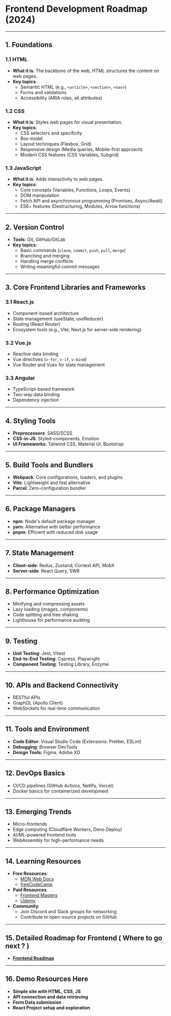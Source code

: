 # Frontend Development Roadmap (2024)

---

## **1. Foundations**

### **1.1 HTML**
- **What it is**: The backbone of the web, HTML structures the content on web pages.
- **Key topics**:
  - Semantic HTML (e.g., `<article>`, `<section>`, `<nav>`)
  - Forms and validations
  - Accessibility (ARIA roles, alt attributes)

### **1.2 CSS**
- **What it is**: Styles web pages for visual presentation.
- **Key topics**:
  - CSS selectors and specificity
  - Box model
  - Layout techniques (Flexbox, Grid)
  - Responsive design (Media queries, Mobile-first approach)
  - Modern CSS features (CSS Variables, Subgrid)

### **1.3 JavaScript**
- **What it is**: Adds interactivity to web pages.
- **Key topics**:
  - Core concepts (Variables, Functions, Loops, Events)
  - DOM manipulation
  - Fetch API and asynchronous programming (Promises, Async/Await)
  - ES6+ features (Destructuring, Modules, Arrow functions)

---

## **2. Version Control**
- **Tools**: Git, GitHub/GitLab
- **Key topics**:
  - Basic commands (`clone`, `commit`, `push`, `pull`, `merge`)
  - Branching and merging
  - Handling merge conflicts
  - Writing meaningful commit messages

---

## **3. Core Frontend Libraries and Frameworks**

### **3.1 React.js**
- Component-based architecture
- State management (useState, useReducer)
- Routing (React Router)
- Ecosystem tools (e.g., Vite, Next.js for server-side rendering)

### **3.2 Vue.js**
- Reactive data binding
- Vue directives (`v-for`, `v-if`, `v-bind`)
- Vue Router and Vuex for state management

### **3.3 Angular**
- TypeScript-based framework
- Two-way data binding
- Dependency injection

---

## **4. Styling Tools**
- **Preprocessors**: SASS/SCSS
- **CSS-in-JS**: Styled-components, Emotion
- **UI Frameworks**: Tailwind CSS, Material UI, Bootstrap

---

## **5. Build Tools and Bundlers**
- **Webpack**: Core configurations, loaders, and plugins
- **Vite**: Lightweight and fast alternative
- **Parcel**: Zero-configuration bundler

---

## **6. Package Managers**
- **npm**: Node's default package manager
- **yarn**: Alternative with better performance
- **pnpm**: Efficient with reduced disk usage

---

## **7. State Management**
- **Client-side**: Redux, Zustand, Context API, MobX
- **Server-side**: React Query, SWR

---

## **8. Performance Optimization**
- Minifying and compressing assets
- Lazy loading (images, components)
- Code splitting and tree shaking
- Lighthouse for performance auditing

---

## **9. Testing**
- **Unit Testing**: Jest, Vitest
- **End-to-End Testing**: Cypress, Playwright
- **Component Testing**: Testing Library, Enzyme

---

## **10. APIs and Backend Connectivity**
- RESTful APIs
- GraphQL (Apollo Client)
- WebSockets for real-time communication

---

## **11. Tools and Environment**
- **Code Editor**: Visual Studio Code (Extensions: Prettier, ESLint)
- **Debugging**: Browser DevTools
- **Design Tools**: Figma, Adobe XD

---

## **12. DevOps Basics**
- CI/CD pipelines (GitHub Actions, Netlify, Vercel)
- Docker basics for containerized development

---

## **13. Emerging Trends**
- Micro-frontends
- Edge computing (Cloudflare Workers, Deno Deploy)
- AI/ML-powered frontend tools 
- WebAssembly for high-performance needs

---

## **14. Learning Resources**
- **Free Resources**:
  - [MDN Web Docs](https://developer.mozilla.org/)
  - [freeCodeCamp](https://www.freecodecamp.org/)
- **Paid Resources**:
  - [Frontend Masters](https://frontendmasters.com/)
  - [Udemy](https://www.udemy.com/)
- **Community**:
  - Join Discord and Slack groups for networking
  - Contribute to open-source projects on GitHub
---

## **15. Detailed Roadmap for Frontend ( Where to go next ? )** 
-   [**Frontend Roadmap**](https://roadmap.sh/frontend)

---

## **16. Demo Resources Here**
-   **Simple site with HTML, CSS, JS**
-   **API connection and data retrieving**
-   **Form Data submission**
-   **React Project setup and exploration**

